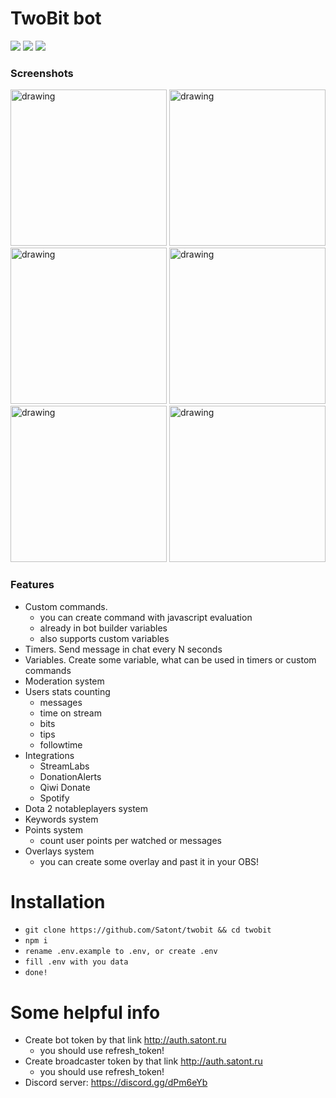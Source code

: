 # TwoBit bot

![](https://img.shields.io/github/issues/satont/twobit.svg) ![](https://img.shields.io/discord/605696491583176724.svg) ![](https://img.shields.io/david/satont/twobit.svg)

### Screenshots
<a href="https://i.imgur.com/2klWP6o.png"><img src="https://i.imgur.com/2klWP6o.png" alt="drawing" width="250"/></a> <a href="https://i.imgur.com/EhikpI0.png"><img src="https://i.imgur.com/EhikpI0.png" alt="drawing" width="250"/></a> <a href="https://i.imgur.com/ap6lh28.png"><img src="https://i.imgur.com/ap6lh28.png" alt="drawing" width="250"/></a> <a href="https://i.imgur.com/enrORyu.png"><img src="https://i.imgur.com/enrORyu.png" alt="drawing" width="250"/></a> <a href="https://i.imgur.com/rmMmkvU.png"><img src="https://i.imgur.com/rmMmkvU.png" alt="drawing" width="250"/></a> <a href="https://i.imgur.com/ZvcI4I7.png"><img src="https://i.imgur.com/ZvcI4I7.png" alt="drawing" width="250"/></a> 

### Features

- Custom commands.
	- you can create command with javascript evaluation
	- already in bot builder variables
	- also supports custom variables
- Timers. Send message in chat every N seconds
- Variables. Create some variable, what can be used in timers or custom commands
- Moderation system
- Users stats counting
	- messages
	- time on stream
	- bits
	- tips
	- followtime
- Integrations
	- StreamLabs
	- DonationAlerts
	- Qiwi Donate
	- Spotify
- Dota 2 notableplayers system
- Keywords system
- Points system
	- count user points per watched or messages
- Overlays system
	- you can create some overlay and past it in your OBS!


# Installation
- `git clone https://github.com/Satont/twobit && cd twobit`
- `npm i`
- `rename .env.example to .env, or create .env`
- `fill .env with you data`
- `done!`

# Some helpful info
- Create bot token by that link http://auth.satont.ru
	- you should use refresh_token!
- Create broadcaster token by that link http://auth.satont.ru
	- you should use refresh_token!
- Discord server: https://discord.gg/dPm6eYb